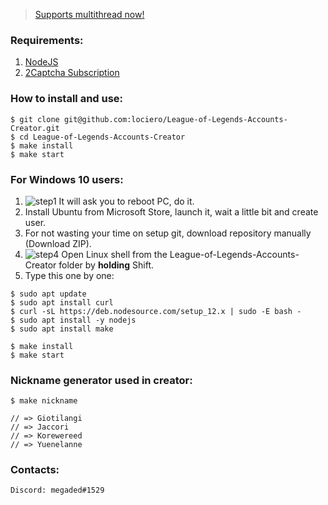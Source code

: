 > [Supports multithread now!](https://ibb.co/yd7G94z)

### Requirements:

1. [NodeJS](https://nodejs.org/en/)
2. [2Captcha Subscription](http://2captcha.com/?from=8859803)

### How to install and use:

```
$ git clone git@github.com:lociero/League-of-Legends-Accounts-Creator.git
$ cd League-of-Legends-Accounts-Creator
$ make install
$ make start
```

### For Windows 10 users:

1. ![step1](https://i.ibb.co/SwfjmKG/step1ubuntu.jpg) It will ask you to reboot PC, do it.
2. Install Ubuntu from Microsoft Store, launch it, wait a little bit and create user.
3. For not wasting your time on setup git, download repository manually (Download ZIP).
4. ![step4](https://i.ibb.co/MVTWwmD/image.png)
Open Linux shell from the League-of-Legends-Accounts-Creator folder by **holding** Shift.
5. Type this one by one:
```
$ sudo apt update
$ sudo apt install curl
$ curl -sL https://deb.nodesource.com/setup_12.x | sudo -E bash -
$ sudo apt install -y nodejs
$ sudo apt install make

$ make install
$ make start
```

### Nickname generator used in creator:
```
$ make nickname

// => Giotilangi
// => Jaccori
// => Korewereed
// => Yuenelanne
```

### Contacts:
```
Discord: megaded#1529
```
